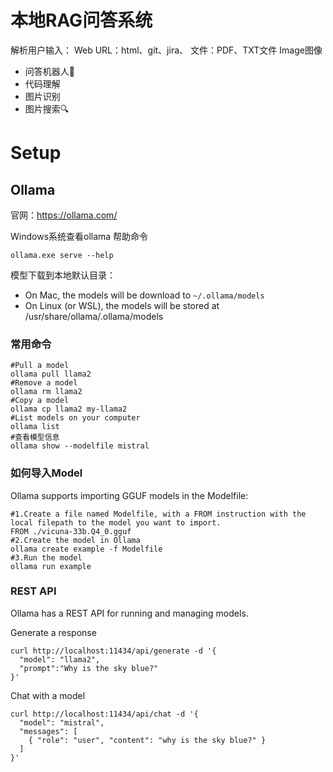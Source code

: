 # 本地RAG问答系统

解析用户输入：
Web URL：html、git、jira、
文件：PDF、TXT文件
Image图像

- 问答机器人🤖
- 代码理解
- 图片识别
- 图片搜索🔍

# Setup

## Ollama
官网：https://ollama.com/

Windows系统查看ollama 帮助命令
```shell
ollama.exe serve --help
```

模型下载到本地默认目录：
- On Mac, the models will be download to `~/.ollama/models`
- On Linux (or WSL), the models will be stored at /usr/share/ollama/.ollama/models



### 常用命令
```shell
#Pull a model
ollama pull llama2
#Remove a model
ollama rm llama2
#Copy a model
ollama cp llama2 my-llama2
#List models on your computer
ollama list
#查看模型信息
ollama show --modelfile mistral
```

### 如何导入Model
Ollama supports importing GGUF models in the Modelfile:
```shell
#1.Create a file named Modelfile, with a FROM instruction with the local filepath to the model you want to import.
FROM ./vicuna-33b.Q4_0.gguf
#2.Create the model in Ollama
ollama create example -f Modelfile
#3.Run the model
ollama run example
```

###  REST API
Ollama has a REST API for running and managing models.

Generate a response

```shell
curl http://localhost:11434/api/generate -d '{
  "model": "llama2",
  "prompt":"Why is the sky blue?"
}'
```
Chat with a model
```shell
curl http://localhost:11434/api/chat -d '{
  "model": "mistral",
  "messages": [
    { "role": "user", "content": "why is the sky blue?" }
  ]
}'
```